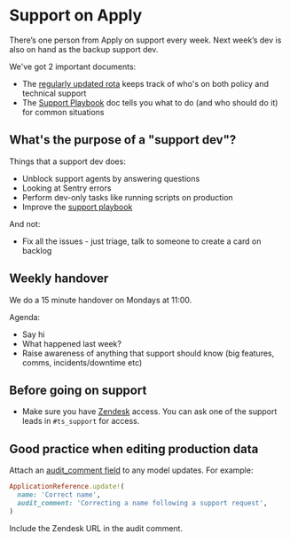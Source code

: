 # Support on Apply

There’s one person from Apply on support every week. Next week’s dev is also on hand as the backup support dev.

We've got 2 important documents:

- The [regularly updated rota](https://educationgovuk.sharepoint.com/:x:/s/TeacherServices/EeD2Ew8Ga-NAn9FuH-FpAp8B3MwZk-K-spUebsAF_k9uNw?e=cGoQsD) keeps track of who's on both policy and technical support
- The [Support Playbook](support_playbook.md) doc tells you what to do (and who should do it) for common situations

## What's the purpose of a "support dev"?

Things that a support dev does:

- Unblock support agents by answering questions
- Looking at Sentry errors
- Perform dev-only tasks like running scripts on production
- Improve the [support playbook](support_playbook.md)

And not:

- Fix all the issues - just triage, talk to someone to create a card on backlog

## Weekly handover

We do a 15 minute handover on Mondays at 11:00.

Agenda:

- Say hi
- What happened last week?
- Raise awareness of anything that support should know (big features, comms, incidents/downtime etc)

## Before going on support

- Make sure you have [Zendesk](https://becomingateacher.zendesk.com/agent/dashboard) access. You can ask one of the support leads in `#ts_support` for access.

## Good practice when editing production data

Attach an [audit_comment field](https://github.com/collectiveidea/audited#comments) to any model updates. For example:

```rb
ApplicationReference.update!(
  name: 'Correct name',
  audit_comment: 'Correcting a name following a support request',
)
```

Include the Zendesk URL in the audit comment.
